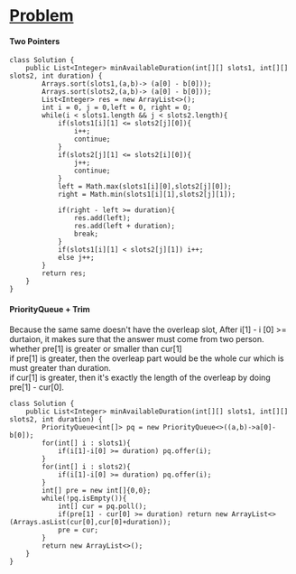 # [Problem](https://leetcode.com/problems/meeting-scheduler/)

#### Two Pointers
````
class Solution {
    public List<Integer> minAvailableDuration(int[][] slots1, int[][] slots2, int duration) {
        Arrays.sort(slots1,(a,b)-> (a[0] - b[0]));
        Arrays.sort(slots2,(a,b)-> (a[0] - b[0]));
        List<Integer> res = new ArrayList<>();
        int i = 0, j = 0,left = 0, right = 0;
        while(i < slots1.length && j < slots2.length){
            if(slots1[i][1] <= slots2[j][0]){
                i++;
                continue;
            }
            if(slots2[j][1] <= slots2[i][0]){
                j++;
                continue;
            }
            left = Math.max(slots1[i][0],slots2[j][0]);
            right = Math.min(slots1[i][1],slots2[j][1]);
            
            if(right - left >= duration){
                res.add(left);
                res.add(left + duration);
                break;
            }
            if(slots1[i][1] < slots2[j][1]) i++;
            else j++;
        }
        return res;
    }
}
````
#### PriorityQueue + Trim
Because the same same doesn't have the overleap slot, After i[1] - i [0] >= durtaion, it makes sure that the answer must come from two person.   
whether pre[1] is greater or smaller than cur[1]  
if pre[1] is greater, then the overleap part would be the whole cur which is must greater than duration.  
if cur[1] is greater, then it's exactly the length of the overleap by doing pre[1] - cur[0].  

````
class Solution {
    public List<Integer> minAvailableDuration(int[][] slots1, int[][] slots2, int duration) {
        PriorityQueue<int[]> pq = new PriorityQueue<>((a,b)->a[0]-b[0]);
        for(int[] i : slots1){
            if(i[1]-i[0] >= duration) pq.offer(i);
        }
        for(int[] i : slots2){
            if(i[1]-i[0] >= duration) pq.offer(i);
        }
        int[] pre = new int[]{0,0};
        while(!pq.isEmpty()){
            int[] cur = pq.poll();
            if(pre[1] - cur[0] >= duration) return new ArrayList<>(Arrays.asList(cur[0],cur[0]+duration));
            pre = cur;
        }
        return new ArrayList<>();
    }
}
````

